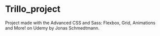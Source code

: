 # Trillo_project

Project made with the Advanced CSS and Sass: Flexbox, Grid, Animations and More! on Udemy by Jonas Schmedtmann.
